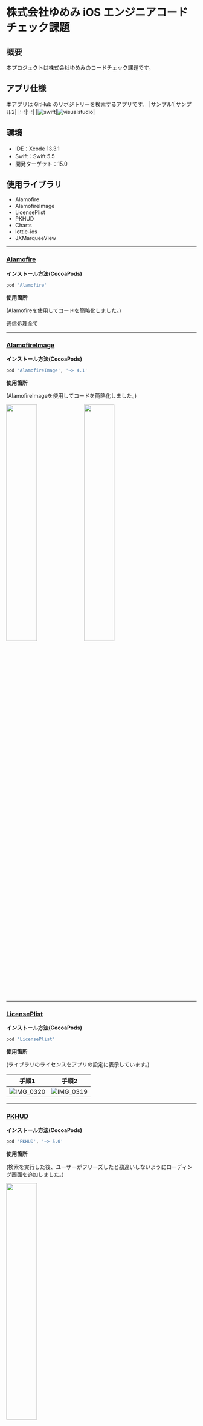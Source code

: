 # 株式会社ゆめみ iOS エンジニアコードチェック課題

## 概要

本プロジェクトは株式会社ゆめみのコードチェック課題です。

## アプリ仕様

本アプリは GitHub のリポジトリーを検索するアプリです。
|サンプル1|サンプル2|
|:-:|:-:|
|![swift](README_Images/swift.gif)|![visualstudio](README_Images/visualstudio.gif)|

## 環境

- IDE：Xcode 13.3.1
- Swift：Swift 5.5
- 開発ターゲット：15.0

## 使用ライブラリ
- Alamofire
- AlamofireImage
- LicensePlist
- PKHUD
- Charts
- lottie-ios
- JXMarqueeView

---

### **[Alamofire](https://github.com/Alamofire/Alamofire)**

**インストール方法(CocoaPods)**
```ruby
pod 'Alamofire'
```

**使用箇所**

(Alamofireを使用してコードを簡略化しました。)

通信処理全て

---
### **[AlamofireImage](https://github.com/Alamofire/AlamofireImage)**

**インストール方法(CocoaPods)**

```ruby
pod 'AlamofireImage', '~> 4.1'
```

**使用箇所**

(AlamofireImageを使用してコードを簡略化しました。)

<img width="40%" src="https://user-images.githubusercontent.com/84154073/169513820-c40adbd2-f166-49d5-8048-d5ac4432247d.jpg">

<img width="40%" src="https://user-images.githubusercontent.com/84154073/169513831-2dd2d215-b74c-483c-9521-49490951720d.jpg">

---
### **[LicensePlist](https://github.com/mono0926/LicensePlist)**

**インストール方法(CocoaPods)**
```ruby
pod 'LicensePlist'
```

**使用箇所**

(ライブラリのライセンスをアプリの設定に表示しています。)

|手順1|手順2|
|:-:|:-:|
|![IMG_0320](https://user-images.githubusercontent.com/84154073/169511058-444929c8-1acb-4a14-97b9-fad4ab9ff522.jpg)|![IMG_0319](https://user-images.githubusercontent.com/84154073/169511064-f7d50004-5feb-4ef6-8b16-a77d325c0e4c.jpg)|

---
### **[PKHUD](https://github.com/pkluz/PKHUD)**

**インストール方法(CocoaPods)**
```ruby
pod 'PKHUD', '~> 5.0'
```

**使用箇所**

(検索を実行した後、ユーザーがフリーズしたと勘違いしないようにローディング画面を追加しました。)

<img width="40%" src="https://user-images.githubusercontent.com/84154073/169511118-15976f95-339d-49c9-af81-aca5b9387807.gif">

---
### **[Charts](https://github.com/danielgindi/Charts)**

インストール方法(CocoaPods)
```ruby
pod 'Charts'
```

**使用箇所**

(リポジトリの使用言語のグラフが表示されます。)

<img width="40%" src="https://user-images.githubusercontent.com/84154073/169510269-f2fa6d36-c802-4144-933e-c6fd62b4e5c4.gif">

---
### **[lottie-ios](https://github.com/airbnb/lottie-ios)**

**インストール方法(CocoaPods)**
```ruby
pod 'lottie-ios'
```

**使用箇所**

(リポジトリ格納庫が空の場合、アニメーションを表示します。)

<img width="50%" src="https://user-images.githubusercontent.com/84154073/169574766-37a287a2-be57-4bb6-8579-71c92374262c.gif">

---
### **[JXMarqueeView](https://github.com/pujiaxin33/JXMarqueeView)**

**インストール方法(CocoaPods)**
```ruby
pod 'JXMarqueeView'
```

**使用箇所**

(Viewの幅よりbioが長い場合、流れる文字になります。)

<img width="60%" src="https://user-images.githubusercontent.com/84154073/169508516-ddeadaa5-f76a-4046-a334-fd42e3e80351.gif">

---
## 課題をやるにあたっての問題点

https://api.github.com/search/repositories?q=Swift

こちらのAPIのWatcher数が正常に取得できていないと思われます。(2022/05/20)

必ずスター数と同じ結果が返却されます。


間違った数値を表示する事によってUXが損なわれると考えた為、

動作に「Watcher数」が含まれていましたが除外しました。

---

## 課題に対する自己評価

||難易度|課題|評価|
|:-:|:-:|:-:|:-:|
|<td bgcolor="#362B2E"><font color="#EC9D9E">初級|ソースコードの可読性の向上|5/5|
|<td bgcolor="#362B2E"><font color="#EC9D9E">初級|ソースコードの安全性の向上|5/5|
|<td bgcolor="#362B2E"><font color="#EC9D9E">初級|バグを修正|5/5|
|<td bgcolor="#362B2E"><font color="#EC9D9E">初級|Fat VC の回避|4/5|
|<td bgcolor="#3A382F"><font color="#D8B967">中級|プログラム構造をリファクタリング|2/5|
|<td bgcolor="#3A382F"><font color="#D8B967">中級|アーキテクチャを適用|3/5|
|<td bgcolor="#3A382F"><font color="#D8B967">中級|テストを追加|2/5|
|<td bgcolor="#293625"><font color="#ACDE5E">ボーナス|UI をブラッシュアップ|5/5|
|<td bgcolor="#293625"><font color="#ACDE5E">ボーナス|新機能を追加|5/5|

---

## アピールポイント(機能紹介)

### UXの向上系

**インターネット接続の確認**
|オンライン|オフライン|
|:-:|:-:|
|![online](README_Images/online.gif)|![offline](README_Images/offline.gif)|

**入力の有無**
|有|無|
|:-:|:-:|
|![online](README_Images/online.gif)|![not-entered](README_Images/not-entered.gif)|

**検索結果の有無**
|有|無|
|:-:|:-:|
|![online](README_Images/online.gif)|![not-found](README_Images/not-found.gif)|

**通信失敗(レートリミットの場合)**
|成功|失敗(レートリミット)|
|:-:|:-:|
|![online](README_Images/online.gif)|![rate-limit](README_Images/rate-limit.gif)|

**自動更新**

一番下までスクロールすると自動で更新

<img width="40%" src="README_Images/auto-reload.gif">

**ワンタップアクセス**
|アカウントにアクセス|リポジトリにアクセス|
|:-:|:-:|
|![show-account](README_Images/show-account.gif)|![show-repositry](README_Images/show-repositry.gif)|

**多言語対応**
|英語|日本語|
|:-:|:-:|
|![not-entered](README_Images/not-entered.gif)|![japanese](README_Images/japanese.gif)|

**入力の中断**

<img width="40%" src="README_Images/cancel.gif">

**インジゲーター**

「読み込み中である」という事をユーザーに伝える

<img width="40%" src="README_Images/indicator.gif">

**空の場合のアニメーション表示**

「今は表示するものがないよ」という事をユーザーに伝える

<img width="40%" src="README_Images/animation.gif">

---

### UIのブラッシュアップ系

**言語ラベル**



<img width="40%" src="README_Images/languageLabel.png">

**流れる文字**

<img width="60%" src="https://user-images.githubusercontent.com/84154073/169508516-ddeadaa5-f76a-4046-a334-fd42e3e80351.gif">

**背景色に言語カラーのグラデーションを使用**

<img width="40%" src="README_Images/gradation.png">

**言語の使用割合をグラフで表示**

<img width="40%" src="https://user-images.githubusercontent.com/84154073/169510269-f2fa6d36-c802-4144-933e-c6fd62b4e5c4.gif">

---

## 改善点

**テストについての知識不足**

いままでテストを書くことがなかったので書き方がわからなかった。

調べて書いてみたが正しく書けているのか分からない。

**アーキテクチャについての知識不足**

自分なりにMVVMで書いたつもりだが、なんちゃってMVVMになっている可能性がある

**リファクタリング不足の可能性**

正直、どこまで細かく分けるべきか分からなかった

分けると引数が多くなりそうな箇所は読みにくくなる可能性があると思ったので、
複数の関数に分けずにまとめているがこの判断が合っているのか分からない

